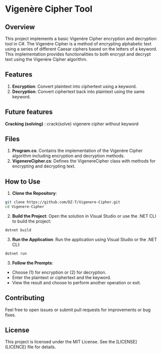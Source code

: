 # Vigenère Cipher Tool

## Overview
This project implements a basic Vigenère Cipher encryption and decryption tool in C#. The Vigenère Cipher is a method of encrypting alphabetic text using a series of different Caesar ciphers based on the letters of a keyword. This implementation provides functionalities to both encrypt and decrypt text using the Vigenère Cipher algorithm.

## Features
1. **Encryption**: Convert plaintext into ciphertext using a keyword.
2. **Decryption**: Convert ciphertext back into plaintext using the same keyword.
   
## Future features
**Cracking (solving)** : crack(solve) vigenere cipher without keyword
## Files
1. **Program.cs**: Contains the implementation of the Vigenère Cipher algorithm including encryption and decryption methods.
1. **VigenereCipher.cs**: Defines the VigenereCipher class with methods for encrypting and decrypting text.

## How to Use

1. **Clone the Repository**:

```bash
git clone https://github.com/DZ-T/Vigenere-Cipher.git
cd Vigenere-Cipher
```
2. **Build the Project**: Open the solution in Visual Studio or use the .NET CLI to build the project:

```bash
dotnet build
```
3. **Run the Application**: Run the application using Visual Studio or the .NET CLI:

```bash
dotnet run
```
3. **Follow the Prompts**:

- Choose (1) for encryption or (2) for decryption.
- Enter the plaintext or ciphertext and the keyword.
- View the result and choose to perform another operation or exit.

## Contributing
Feel free to open issues or submit pull requests for improvements or bug fixes.

## License
This project is licensed under the MIT License. See the [LICENSE] (LICENCE) file for details.



